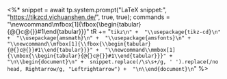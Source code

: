<%* 
snippet = await tp.system.prompt("LaTeX snippet:", "https://tikzcd.yichuanshen.de/", true, true); 
commands = "\\newcommand\\mfbox[1]{\\fbox{\\begin{tabular}{@{}c@{}}#1\\end{tabular}}}"
tR += "```tikz\n" + 
"\\usepackage{tikz-cd}\n" + 
"\\usepackage{amsmath}\n" + 
"\\usepackage{amsfonts}\n" + 
"\\newcommand\\mfbox[1]{\\fbox{\\begin{tabular}{@{}c@{}}#1\\end{tabular}}}" + 
"\\newcommand\\mmbox[1]{\\mbox{\\begin{tabular}{@{}c@{}}#1\\end{tabular}}}" + 
"\n\\begin{document}\n" + 
snippet.replace(/\s\s+/g, ' ').replace(/no head, Rightarrow/g, "Leftrightarrow") + 
"\n\\end{document}\n```"
%>
